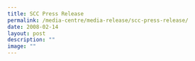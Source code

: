 ```yaml
---
title: SCC Press Release
permalink: /media-centre/media-release/scc-press-release/
date: 2008-02-14
layout: post
description: ""
image: ""
---
```

